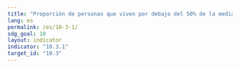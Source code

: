 ```yaml
---
title: "Proporción de personas que viven por debajo del 50% de la mediana de los ingresos, por sexo, edad y personas con discapacidad"
lang: es
permalink: /es/10-3-1/
sdg_goal: 10
layout: indicator
indicator: "10.3.1"
target_id: "10.3"
---
```


